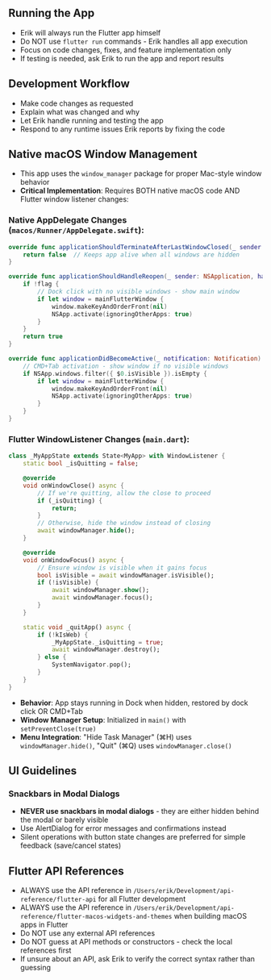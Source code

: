 ## Running the App

- Erik will always run the Flutter app himself
- Do NOT use `flutter run` commands - Erik handles all app execution
- Focus on code changes, fixes, and feature implementation only
- If testing is needed, ask Erik to run the app and report results

## Development Workflow

- Make code changes as requested
- Explain what was changed and why
- Let Erik handle running and testing the app
- Respond to any runtime issues Erik reports by fixing the code

## Native macOS Window Management

- This app uses the `window_manager` package for proper Mac-style window behavior
- **Critical Implementation**: Requires BOTH native macOS code AND Flutter window listener changes:

### Native AppDelegate Changes (`macos/Runner/AppDelegate.swift`):
```swift
override func applicationShouldTerminateAfterLastWindowClosed(_ sender: NSApplication) -> Bool {
    return false  // Keeps app alive when all windows are hidden
}

override func applicationShouldHandleReopen(_ sender: NSApplication, hasVisibleWindows flag: Bool) -> Bool {
    if !flag {
        // Dock click with no visible windows - show main window
        if let window = mainFlutterWindow {
            window.makeKeyAndOrderFront(nil)
            NSApp.activate(ignoringOtherApps: true)
        }
    }
    return true
}

override func applicationDidBecomeActive(_ notification: Notification) {
    // CMD+Tab activation - show window if no visible windows
    if NSApp.windows.filter({ $0.isVisible }).isEmpty {
        if let window = mainFlutterWindow {
            window.makeKeyAndOrderFront(nil)
            NSApp.activate(ignoringOtherApps: true)
        }
    }
}
```

### Flutter WindowListener Changes (`main.dart`):
```dart
class _MyAppState extends State<MyApp> with WindowListener {
    static bool _isQuitting = false;

    @override
    void onWindowClose() async {
        // If we're quitting, allow the close to proceed
        if (_isQuitting) {
            return;
        }
        // Otherwise, hide the window instead of closing
        await windowManager.hide();
    }

    @override
    void onWindowFocus() async {
        // Ensure window is visible when it gains focus
        bool isVisible = await windowManager.isVisible();
        if (!isVisible) {
            await windowManager.show();
            await windowManager.focus();
        }
    }

    static void _quitApp() async {
        if (!kIsWeb) {
            _MyAppState._isQuitting = true;
            await windowManager.destroy();
        } else {
            SystemNavigator.pop();
        }
    }
}
```

- **Behavior**: App stays running in Dock when hidden, restored by dock click OR CMD+Tab
- **Window Manager Setup**: Initialized in `main()` with `setPreventClose(true)`
- **Menu Integration**: "Hide Task Manager" (⌘H) uses `windowManager.hide()`, "Quit" (⌘Q) uses `windowManager.close()`

## UI Guidelines

### Snackbars in Modal Dialogs
- **NEVER use snackbars in modal dialogs** - they are either hidden behind the modal or barely visible
- Use AlertDialog for error messages and confirmations instead
- Silent operations with button state changes are preferred for simple feedback (save/cancel states)

## Flutter API References

- ALWAYS use the API reference in `/Users/erik/Development/api-reference/flutter-api` for all Flutter development
- ALWAYS use the API reference in `/Users/erik/Development/api-reference/flutter-macos-widgets-and-themes` when building macOS apps in Flutter
- Do NOT use any external API references
- Do NOT guess at API methods or constructors - check the local references first
- If unsure about an API, ask Erik to verify the correct syntax rather than guessing